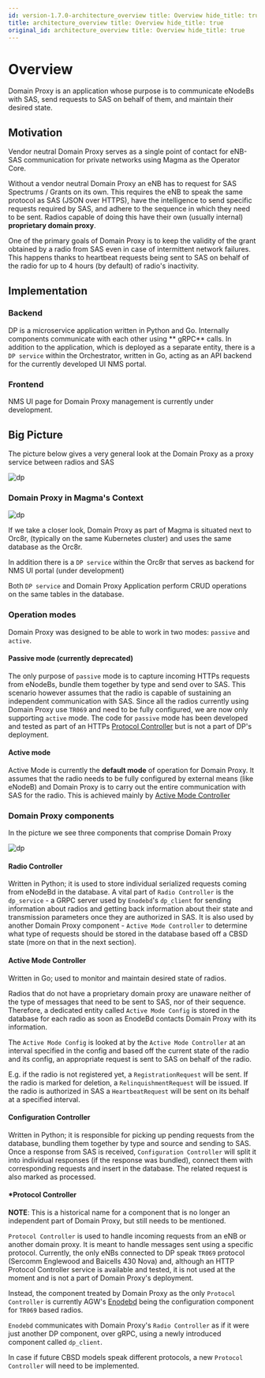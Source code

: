 ```yaml
---
id: version-1.7.0-architecture_overview title: Overview hide_title: true
title: architecture_overview title: Overview hide_title: true
original_id: architecture_overview title: Overview hide_title: true
---
```


# Overview

Domain Proxy is an application whose purpose is to communicate eNodeBs with SAS, send requests to SAS on behalf of them,
and maintain their desired state.

## Motivation

Vendor neutral Domain Proxy serves as a single point of contact for eNB-SAS communication for private networks using
Magma as the Operator Core.

Without a vendor neutral Domain Proxy an eNB has to request for SAS Spectrums / Grants on its own. This requires the eNB
to speak the same protocol as SAS (JSON over HTTPS), have the intelligence to send specific requests required by SAS,
and adhere to the sequence in which they need to be sent. Radios capable of doing this have their own (usually
internal) **proprietary domain proxy**.

One of the primary goals of Domain Proxy is to keep the validity of the grant obtained by a radio from SAS even in case
of intermittent network failures. This happens thanks to heartbeat requests being sent to SAS on behalf of the radio for
up to 4 hours (by default) of radio's inactivity.

## Implementation

### Backend

DP is a microservice application written in Python and Go. Internally components communicate with each other using **
gRPC** calls. In addition to the application, which is deployed as a separate entity, there is a `DP service` within the
Orchestrator, written in Go, acting as an API backend for the currently developed UI NMS portal.

### Frontend

NMS UI page for Domain Proxy management is currently under development.

## Big Picture

The picture below gives a very general look at the Domain Proxy as a proxy service between radios and SAS

![dp](assets/dp/dp_high_level_overview.png)

### Domain Proxy in Magma's Context

![dp](assets/dp/dp_in_context.png)

If we take a closer look, Domain Proxy as part of Magma is situated next to Orc8r,
(typically on the same Kubernetes cluster) and uses the same database as the Orc8r.

In addition there is a `DP service` within the Orc8r that serves as backend for NMS UI portal (under development)

Both `DP service` and Domain Proxy Application perform CRUD operations on the same tables in the database.

### Operation modes

Domain Proxy was designed to be able to work in two modes: `passive` and `active`.

#### Passive mode (currently deprecated)

The only purpose of `passive` mode is to capture incoming HTTPs requests from eNodeBs, bundle them together by type and
send over to SAS. This scenario however assumes that the radio is capable of sustaining an independent communication
with SAS. Since all the radios currently using Domain Proxy use `TR069` and need to be fully configured, we are now only
supporting `active` mode. The code for `passive` mode has been developed and tested as part of an
HTTPs [Protocol Controller](architecture_overview.md#protocol-controller) but is not a part of DP's deployment.

#### Active mode

Active Mode is currently the **default mode** of operation for Domain Proxy. It assumes that the radio needs to be fully
configured by external means (like eNodeB) and Domain Proxy is to carry out the entire communication with SAS for the
radio. This is achieved mainly by
[Active Mode Controller](architecture_overview.md#active-mode-controller)

### Domain Proxy components

In the picture we see three components that comprise Domain Proxy

![dp](assets/dp/dp_architecture.png)

#### Radio Controller

Written in Python; it is used to store individual serialized requests coming from eNodeBd in the database. A vital part
of `Radio Controller` is the `dp_service` - a GRPC server used by `Enodebd`'s `dp_client` for sending information about
radios and getting back information about their state and transmission parameters once they are authorized in SAS. It is
also used by another Domain Proxy component - `Active Mode Controller` to determine what type of requests should be
stored in the database based off a CBSD state (more on that in the next section).

#### Active Mode Controller

Written in Go; used to monitor and maintain desired state of radios.

Radios that do not have a proprietary domain proxy are unaware neither of the type of messages that need to be sent to
SAS, nor of their sequence. Therefore, a dedicated entity called `Active Mode Config` is stored in the database for each
radio as soon as EnodeBd contacts Domain Proxy with its information.

The `Active Mode Config` is looked at by the `Active Mode Controller` at an interval specified in the config and based
off the current state of the radio and its config, an appropriate request is sent to SAS on behalf of the radio.

E.g. if the radio is not registered yet, a `RegistrationRequest` will be sent. If the radio is marked for deletion,
a `RelinquishmentRequest`
will be issued. If the radio is authorized in SAS a `HeartbeatRequest` will be sent on its behalf at a specified
interval.

#### Configuration Controller

Written in Python; it is responsible for picking up pending requests from the database, bundling them together by type
and source and sending to SAS. Once a response from SAS is received, `Configuration Controller` will split it into
individual responses (if the response was bundled), connect them with corresponding requests and insert in the database.
The related request is also marked as processed.

#### *Protocol Controller

**NOTE**: This is a historical name for a component that is no longer an independent part of Domain Proxy, but still
needs to be mentioned.

`Protocol Controller` is used to handle incoming requests from an eNB or another domain proxy. It is meant to handle
messages sent using a specific protocol. Currently, the only eNBs connected to DP speak `TR069` protocol (Sercomm
Englewood and Baicells 430 Nova) and, although an HTTP Protocol Controller service is available and tested, it is not
used at the moment and is not a part of Domain Proxy's deployment.

Instead, the component treated by Domain Proxy as the only `Protocol Controller` is currently
AGW's [Enodebd](lte/README_AGW.md#enodebd)
being the configuration component for `TR069` based radios.

`Enodebd` communicates with Domain Proxy's `Radio Controller` as if it were just another DP component, over gRPC, using
a newly introduced component called `dp_client`.

In case if future CBSD models speak different protocols, a new `Protocol Controller` will need to be implemented.
